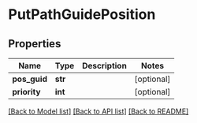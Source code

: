 # PutPathGuidePosition

## Properties
Name | Type | Description | Notes
------------ | ------------- | ------------- | -------------
**pos_guid** | **str** |  | [optional] 
**priority** | **int** |  | [optional] 

[[Back to Model list]](../README.md#documentation-for-models) [[Back to API list]](../README.md#documentation-for-api-endpoints) [[Back to README]](../README.md)

